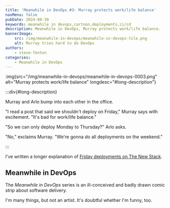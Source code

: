 ```yaml
---
title: 'Meanwhile in DevOps #3: Murray protects work/life balance'
navMenu: false
pubDate: 2024-08-30
keywords: meanwhile in devops,cartoon,deployments,ci/cd
description: Meanwhile in DevOps, Murray protects work/life balance.
bannerImage:
    src: /img/meanwhile-in-devops/meanwhile-in-devops-tile.png
    alt: Murray tries hard to do DevOps
authors:
    - steve-fenton
categories:
    - Meanwhile in DevOps
---
```


:img{src="/img/meanwhile-in-devops/meanwhile-in-devops-0003.png" alt="Murray protects work/life balance" longdesc="#long-description"}

:::div{#long-description}

Murray and Arlo bump into each other in the office.

"I read a post that said we shouldn't deploy on Friday," Murray says with excitement. "It's bad for work/life balance."

"So we can only deploy Monday to Thursday?" Arlo asks.

"No," exclaims Murray. "We're gonna do all deployments on the weekend."

:::

I've written a longer explanation of [Friday deployments on The New Stack](https://thenewstack.io/deploy-on-friday-moratorium-doesnt-achieve-admirable-goal/).

## Meanwhile in DevOps

The *Meanwhile in DevOps* series is an ill-conceived and badly drawn comic strip about software delivery.

I'm many things, but not an artist. It's doubtful whether I'm funny, too.